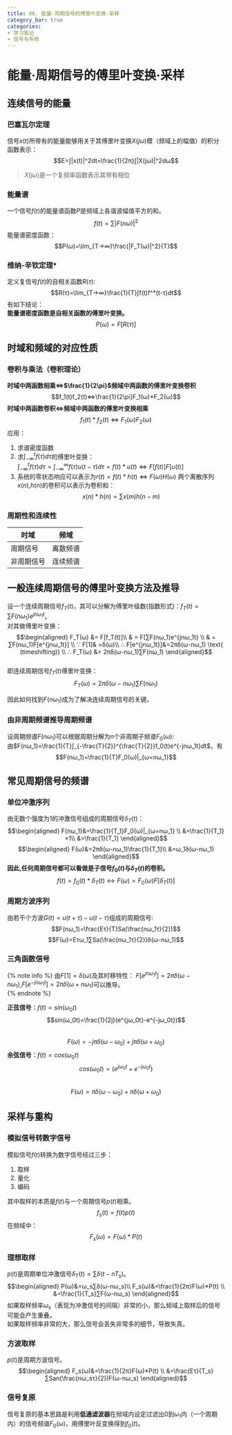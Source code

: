 ```yaml
---
title: 06. 能量·周期信号的傅里叶变换·采样 
category_bar: true
categories: 
- 学习笔记
- 信号与系统
---  
```

<style>
img{
    width: 40%;
    padding-left: 20%;
}
</style>  
# 能量·周期信号的傅里叶变换·采样
## 连续信号的能量
### 巴塞瓦尔定理
信号$x(t)$所带有的能量能够用关于其傅里叶变换$X(jω)$模（频域上的幅值）的积分函数表示：  
$$E=∫|x(t)|^2dt=\frac{1}{2π}∫|X(jω)|^2dω$$
>$X(jω)$是一个复频率函数表示其带有相位  

### 能量谱
一个信号$f(t)$的能量谱函数$P$是频域上各谐波幅值平方的和。  
$$f(t)=∑|F(nω)|^2$$
能量谱密度函数：  
$$P(ω)=\lim_{T→∞}\frac{|F_T(ω)|^2}{T}$$  

### 维纳-辛钦定理*
定义复信号$f(t)$的自相关函数$R(τ)$:
$$R(τ)=\lim_{T→∞}\frac{1}{T}∫f(t)f^*(t-τ)dt$$
有如下结论：  
**能量谱密度函数是自相关函数的傅里叶变换。**
$$P(ω)=F[R(τ)]$$  

## 时域和频域的对应性质
### 卷积与乘法（卷积理论）

**时域中两函数相乘⇔$\frac{1}{2\pi}$频域中两函数的傅里叶变换卷积**
$$f_1(t)f_2(t)⇔\frac{1}{2\pi}F_1(ω)*F_2(ω)$$
**时域中两函数卷积⇔频域中两函数的傅里叶变换相乘**   
$$f_1(t)*f_2(t)⇔F_1(ω)F_2(ω)$$
应用：
1. 求谱密度函数
2. 求$∫_{-∞}^tf(τ)dτ$的傅里叶变换：  
   $∫_{-∞}^tf(τ)dτ=∫_{-∞}^{∞}f(τ)u(t-τ)dτ=f(t)*u(t)⇔F[f(t)]F[u(t)]$
3. 系统的零状态响应可以表示为$r(t)=f(t)*h(t)⇔F(ω)H(ω)$
两个离散序列$x(n)$,$h(n)$的卷积可以表示为卷积和：
$$x(n)*h(n)=∑x(m)h(n-m)$$

### 周期性和连续性

|时域|频域|
|---|---|
|周期信号|离散频谱|
|非周期信号|连续频谱|

## 一般连续周期信号的傅里叶变换方法及推导
设一个连续周期信号$f_T(t)$，其可以分解为傅里叶级数(指数形式)：$f_T(t)=∑F(nω_1)e^{jnω_1t}$。  
对其做傅里叶变换：
$$\begin{aligned}
    F_T(ω) &= F[f_T(t)]\\  
    & = F[∑F(nω_1)e^{jnω_1t} \\
    & = ∑F(nω_1)F[e^{jnω_1t}] \\
    ∵ F[1]& =δ(ω)\\ 
    ∴ F[e^{jnω_1t}]&=2πδ(ω-nω_1) \text{ (timeshifting)} \\
    ∴ F_T(ω) &= 2πδ(ω-nω_1)∑F(nω_1)
\end{aligned}$$  
即连续周期信号$f_T(t)$傅里叶变换：  
$$F_T(ω) = 2πδ(ω-nω_1)∑F(nω_1)$$

因此如何找到$F(nω_1)$成为了解决连续周期信号的关键。  
### 由非周期频谱推导周期频谱
设周期频谱$F(nω_1)$可以根据周期分解为$n$个非周期子频谱$F_0(ω)$:  
由$F(nω_1)=\frac{1}{T}∫_{-\frac{T}{2}}^{\frac{T}{2}}f_0(t)e^{-jnω_1t}dt$，有
$$F(nω_1)=\frac{1}{T}F_0(ω)|_{ω=nω_1}$$

## 常见周期信号的频谱
### 单位冲激序列  
由无数个强度为1的冲激信号组成的周期信号$δ_T(t)$：  
$$\begin{aligned}
    F(nω_1)&=\frac{1}{T_1}F_0(ω)|_{ω=nω_1} \\
    &=\frac{1}{T_1}×1\\
    &=\frac{1}{T_1}
\end{aligned}$$
$$\begin{aligned}
    F(ω)&=2πδ(ω-nω_1)\frac{1}{T_1}\\
    &=ω_1δ(ω-nω_1)
\end{aligned}$$
**因此,任何周期信号都可以看做是子信号$f_0(t)$与$δ_T(t)$的卷积。**
$$f(t)=f_0(t)*δ_T(t)↔F(ω)=F_0(ω)F[δ_T(t)]$$
### 周期方波序列
由若干个方波$G(t)=u(t+τ)-u(t-τ)$组成的周期信号:  
$$F(nω_1)=\frac{Eτ}{T}Sa(\frac{nω_1τ}{2})$$
$$F(ω)=Eτω_1∑Sa(\frac{nω_1τ}{2})δ(ω-nω_1)$$

### 三角函数信号
{% note info %}
由$F[1]=δ(ω)$及其时移特性： $F[e^{jnω_1t}]=2πδ(ω-nω_1)$,$F[e^{-jnω_1t}]=2πδ(ω+nω_1)$可以推导。   
{% endnote %}

**正弦信号**：$f(t)=sin(ω_0t)$  
$$sin(ω_0t)=\frac{1}{2j}(e^{jω_0t}-e^{-jω_0t})$$  
$$F(ω)=-jπδ(ω-ω_0)+jπδ(ω+ω_0)$$
**余弦信号**：$f(t)=cos(ω_0t)$  
$$cos(ω_0t)=(e^{jω_0t}+e^{-jω_0t})$$  
$$F(ω)=πδ(ω-ω_0)+πδ(ω+ω_0)$$  

## 采样与重构
### 模拟信号转数字信号
模拟信号$f(t)$转换为数字信号经过三步：
1. 取样
2. 量化
3. 编码

其中取样的本质是$f(t)$与一个周期信号$p(t)$相乘。
$$f_s(t)=f(t)p(t)$$
在频域中：  
$$F_s(ω)=F(ω)*P(t)$$

### 理想取样
$p(t)$是周期单位冲激信号$δ_T(t)=∑δ(t-nT_s)$。
$$\begin{aligned}
    P(ω)&=ω_s∑δ(ω-nω_s)\\
    F_s(ω)&=\frac{1}{2π}F(ω)*P(t) \\
    &=\frac{1}{T_s}∑F(ω-nω_s)
\end{aligned}$$
如果取样频率$ω_s$（表现为冲激信号的间隔）非常的小，那么频域上取样后的信号可能会产生重叠。  
如果取样频率非常的大，那么信号会丢失非常多的细节，导致失真。  

### 方波取样
$p(t)$是周期方波信号。
$$\begin{aligned}
    F_s(ω)&=\frac{1}{2π}F(ω)*P(t) \\
    &=\frac{Eτ}{T_s}∑San(\frac{nω_sτ}{2})F(ω-nω_s)
\end{aligned}$$

### 信号复原
信号复原的基本思路是利用**低通滤波器**在频域内设定过滤出0到$ω_1$内（一个周期内）的信号频谱$F_0(ω)$，用傅里叶反变换得到$f_0(t)$。
